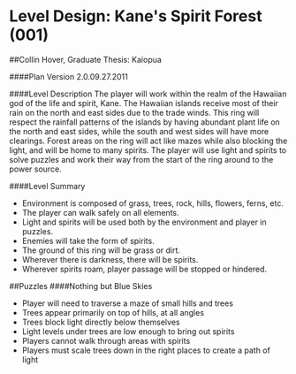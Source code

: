 Level Design: Kane's Spirit Forest (001)
========
##Collin Hover, Graduate Thesis: Kaiopua

####Plan Version
2.0.09.27.2011

####Level Description
The player will work within the realm of the Hawaiian god of the life and spirit, Kane. The Hawaiian islands receive most of their rain on the north and east sides due to the trade winds. This ring will respect the rainfall patterns of the islands by having abundant plant life on the north and east sides, while the south and west sides will have more clearings. Forest areas on the ring will act like mazes while also blocking the light, and will be home to many spirits. The player will use light and spirits to solve puzzles and work their way from the start of the ring around to the power source.

####Level Summary
*   Environment is composed of grass, trees, rock, hills, flowers, ferns, etc. 
*   The player can walk safely on all elements.
*   Light and spirits will be used both by the environment and player in puzzles.
*   Enemies will take the form of spirits.
*   The ground of this ring will be grass or dirt.
*   Wherever there is darkness, there will be spirits.
*   Wherever spirits roam, player passage will be stopped or hindered.

##Puzzles
####Nothing but Blue Skies
*   Player will need to traverse a maze of small hills and trees
*   Trees appear primarily on top of hills, at all angles
*   Trees block light directly below themselves
*   Light levels under trees are low enough to bring out spirits
*   Players cannot walk through areas with spirits
*   Players must scale trees down in the right places to create a path of light

